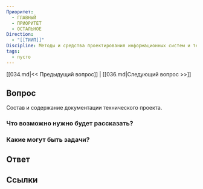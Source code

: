 ```yaml
---
Приоритет:
  - ГЛАВНЫЙ
  - ПРИОРИТЕТ
  - ОСТАЛЬНОЕ
Direction:
  - "[[ТИИП]]" 
Discipline: Методы и средства проектирования информационных систем и технологий 
tags:
  - пусто
---
```

[[034.md|<< Предыдущий вопрос]] | [[036.md|Следующий вопрос >>]]
## Вопрос

Состав и содержание документации технического проекта.

### Что возможно нужно будет рассказать?

### Какие могут быть задачи?

## Ответ

## Ссылки
